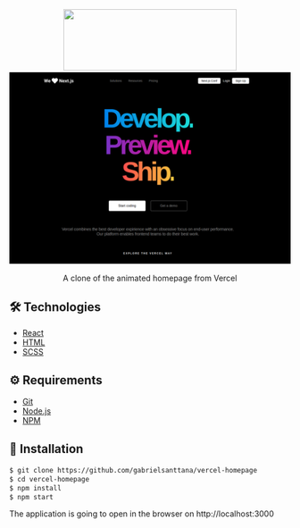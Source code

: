 <div align="center"><img src="https://cwi.com.br/blog/wp-content/uploads/2021/01/nata_1.png" width="310" height="110" /></div>

<img src="./.github/vercel-homepage.png" />

<p align="center">A clone of the animated homepage from Vercel</p>

## 🛠️ Technologies

<ul>
  <li><a href="https://reactjs.org/">React</a></li>
  <li><a href="https://developer.mozilla.org/pt-BR/docs/Web/HTML">HTML</a></li>
  <li><a href="https://sass-lang.com/documentation/syntax">SCSS</a></li>
</ul>

## ⚙️ Requirements

<ul>
  <li><a href="https://git-scm.com/">Git</a></li>
  <li><a href="https://nodejs.org/en/">Node.js</a></li>
  <li><a href="https://www.npmjs.com/">NPM</a></li>
</ul>

## 🚀 Installation

```
$ git clone https://github.com/gabrielsanttana/vercel-homepage
$ cd vercel-homepage
$ npm install
$ npm start
```

The application is going to open in the browser on http://localhost:3000
